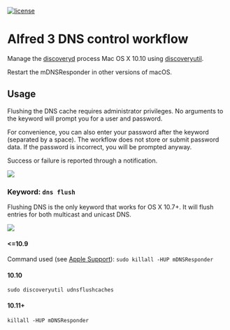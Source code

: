 [![license](https://img.shields.io/badge/license-MIT%20License-blue.svg)]()

# Alfred 3 DNS control workflow

Manage the [discoveryd](http://www.manpagez.com/man/8/discoveryd/) process Mac OS X 10.10 using [discoveryutil](http://www.manpagez.com/man/8/discoveryutil/).

Restart the mDNSResponder in other versions of macOS.

## Usage

Flushing the DNS cache requires administrator privileges. No arguments to the keyword will prompt you for a user and password.

For convenience, you can also enter your password after the keyword (separated by a space). The workflow does not store or submit password data. If the password is incorrect, you will be prompted anyway.

Success or failure is reported through a notification.

![](https://raw.github.com/deekayen/dnscontrol/alfred3/screenshots/workflow.png)

### Keyword: `dns flush`

Flushing DNS is the only keyword that works for OS X 10.7+. It will flush entries for both multicast and unicast DNS.

![](https://raw.github.com/deekayen/dnscontrol/alfred3/screenshots/dns.png)

#### <=10.9

Command used (see [Apple Support](http://support.apple.com/kb/HT5343)): `sudo killall -HUP mDNSResponder`

#### 10.10

`sudo discoveryutil udnsflushcaches`

#### 10.11+

`killall -HUP mDNSResponder`
